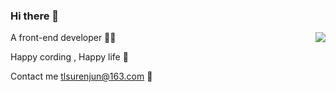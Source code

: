 ### Hi there 👋

<img align="right" src="https://github-readme-stats.vercel.app/api?username=Surenjun&show_icons=true&icon_color=ad0d52&text_color=24292e&bg_color=ffffff&hide_title=true" />

A front-end developer 🧑‍💻

Happy cording , Happy life 🤣

Contact me tlsurenjun@163.com 🤖





